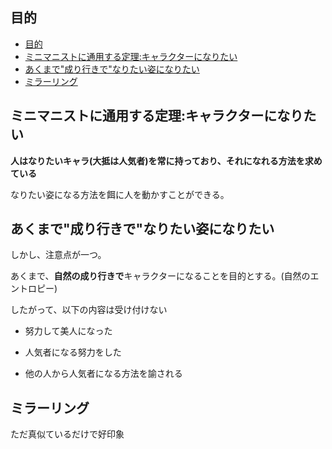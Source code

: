 


## 目的

- [目的](#目的)
- [ミニマニストに通用する定理:キャラクターになりたい](#ミニマニストに通用する定理キャラクターになりたい)
- [あくまで"成り行きで"なりたい姿になりたい](#あくまで成り行きでなりたい姿になりたい)
- [ミラーリング](#ミラーリング)



## ミニマニストに通用する定理:キャラクターになりたい

**人はなりたいキャラ(大抵は人気者)を常に持っており、それになれる方法を求めている**

なりたい姿になる方法を餌に人を動かすことができる。


## あくまで"成り行きで"なりたい姿になりたい

しかし、注意点が一つ。

あくまで、**自然の成り行きで**キャラクターになることを目的とする。(自然のエントロピー)

したがって、以下の内容は受け付けない

- 努力して美人になった

- 人気者になる努力をした

- 他の人から人気者になる方法を諭される





## ミラーリング

ただ真似ているだけで好印象





